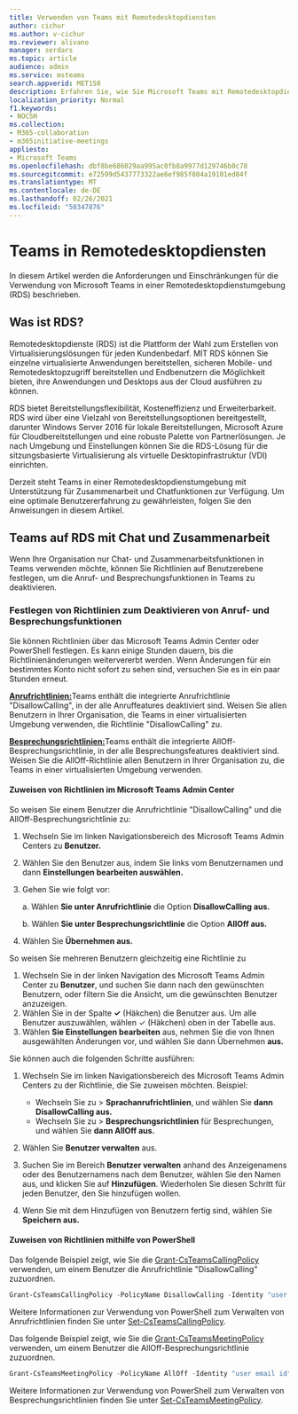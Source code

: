 ```yaml
---
title: Verwenden von Teams mit Remotedesktopdiensten
author: cichur
ms.author: v-cichur
ms.reviewer: alivano
manager: serdars
ms.topic: article
audience: admin
ms.service: msteams
search.appverid: MET150
description: Erfahren Sie, wie Sie Microsoft Teams mit Remotedesktopdiensten verwenden.
localization_priority: Normal
f1.keywords:
- NOCSH
ms.collection:
- M365-collaboration
- m365initiative-meetings
appliesto:
- Microsoft Teams
ms.openlocfilehash: dbf8be686029aa995ac0fb8a9977d129746b0c78
ms.sourcegitcommit: e72599d5437773322ae6ef985f804a19101ed84f
ms.translationtype: MT
ms.contentlocale: de-DE
ms.lasthandoff: 02/26/2021
ms.locfileid: "50347876"
---
```

# <a name="teams-in-remote-desktop-services"></a>Teams in Remotedesktopdiensten

In diesem Artikel werden die Anforderungen und Einschränkungen für die Verwendung von Microsoft Teams in einer Remotedesktopdienstumgebung (RDS) beschrieben.

## <a name="what-is-rds"></a>Was ist RDS?

Remotedesktopdienste (RDS) ist die Plattform der Wahl zum Erstellen von Virtualisierungslösungen für jeden Kundenbedarf. MIT RDS können Sie einzelne virtualisierte Anwendungen bereitstellen, sicheren Mobile- und Remotedesktopzugriff bereitstellen und Endbenutzern die Möglichkeit bieten, ihre Anwendungen und Desktops aus der Cloud ausführen zu können.

RDS bietet Bereitstellungsflexibilität, Kosteneffizienz und Erweiterbarkeit. RDS wird über eine Vielzahl von Bereitstellungsoptionen bereitgestellt, darunter Windows Server 2016 für lokale Bereitstellungen, Microsoft Azure für Cloudbereitstellungen und eine robuste Palette von Partnerlösungen.
Je nach Umgebung und Einstellungen können Sie die RDS-Lösung für die sitzungsbasierte Virtualisierung als virtuelle Desktopinfrastruktur (VDI) einrichten.

Derzeit steht Teams in einer Remotedesktopdienstumgebung mit Unterstützung für Zusammenarbeit und Chatfunktionen zur Verfügung. Um eine optimale Benutzererfahrung zu gewährleisten, folgen Sie den Anweisungen in diesem Artikel.

## <a name="teams-on-rds-with-chat-and-collaboration"></a>Teams auf RDS mit Chat und Zusammenarbeit

Wenn Ihre Organisation nur Chat- und Zusammenarbeitsfunktionen in Teams verwenden möchte, können Sie Richtlinien auf Benutzerebene festlegen, um die Anruf- und Besprechungsfunktionen in Teams zu deaktivieren.

### <a name="set-policies-to-turn-off-calling-and-meeting-functionality"></a>Festlegen von Richtlinien zum Deaktivieren von Anruf- und Besprechungsfunktionen

Sie können Richtlinien über das Microsoft Teams Admin Center oder PowerShell festlegen. Es kann einige Stunden dauern, bis die Richtlinienänderungen weitervererbt werden. Wenn Änderungen für ein bestimmtes Konto nicht sofort zu sehen sind, versuchen Sie es in ein paar Stunden erneut.

[**Anrufrichtlinien:**](teams-calling-policy.md)Teams enthält die integrierte Anrufrichtlinie "DisallowCalling", in der alle Anruffeatures deaktiviert sind. Weisen Sie allen Benutzern in Ihrer Organisation, die Teams in einer virtualisierten Umgebung verwenden, die Richtlinie "DisallowCalling" zu.

[**Besprechungsrichtlinien:**](meeting-policies-in-teams.md)Teams enthält die integrierte AllOff-Besprechungsrichtlinie, in der alle Besprechungsfeatures deaktiviert sind. Weisen Sie die AllOff-Richtlinie allen Benutzern in Ihrer Organisation zu, die Teams in einer virtualisierten Umgebung verwenden.

#### <a name="assign-policies-using-the-microsoft-teams-admin-center"></a>Zuweisen von Richtlinien im Microsoft Teams Admin Center

So weisen Sie einem Benutzer die Anrufrichtlinie "DisallowCalling" und die AllOff-Besprechungsrichtlinie zu:

1. Wechseln Sie im linken Navigationsbereich des Microsoft Teams Admin Centers zu **Benutzer.**
2. Wählen Sie den Benutzer aus, indem Sie links vom Benutzernamen und dann **Einstellungen bearbeiten auswählen.**
3. Gehen Sie wie folgt vor:

    a.  Wählen **Sie unter Anrufrichtlinie** die Option **DisallowCalling aus.**

    b.  Wählen **Sie unter Besprechungsrichtlinie** die Option **AllOff aus.**

4. Wählen Sie **Übernehmen aus.**

So weisen Sie mehreren Benutzern gleichzeitig eine Richtlinie zu

1. Wechseln Sie in der linken Navigation des Microsoft Teams Admin Center zu **Benutzer**, und suchen Sie dann nach den gewünschten Benutzern, oder filtern Sie die Ansicht, um die gewünschten Benutzer anzuzeigen.
2. Wählen Sie in der Spalte **&#x2713;** (Häkchen) die Benutzer aus. Um alle Benutzer auszuwählen, wählen &#x2713; (Häkchen) oben in der Tabelle aus.
3. Wählen **Sie Einstellungen bearbeiten** aus, nehmen Sie die von Ihnen ausgewählten Änderungen vor, und wählen Sie dann Übernehmen **aus.**

Sie können auch die folgenden Schritte ausführen:

1. Wechseln Sie im linken Navigationsbereich des Microsoft Teams Admin Centers zu der Richtlinie, die Sie zuweisen möchten. Beispiel:

    - Wechseln Sie zu  >  **Sprachanrufrichtlinien**, und wählen Sie **dann DisallowCalling aus.**
    - Wechseln Sie zu  >  **Besprechungsrichtlinien** für Besprechungen, und wählen Sie **dann AllOff aus.**

2. Wählen Sie **Benutzer verwalten** aus.
3. Suchen Sie im Bereich **Benutzer verwalten** anhand des Anzeigenamens oder des Benutzernamens nach dem Benutzer, wählen Sie den Namen aus, und klicken Sie auf **Hinzufügen**. Wiederholen Sie diesen Schritt für jeden Benutzer, den Sie hinzufügen wollen.
4. Wenn Sie mit dem Hinzufügen von Benutzern fertig sind, wählen Sie **Speichern aus.**

#### <a name="assign-policies-using-powershell"></a>Zuweisen von Richtlinien mithilfe von PowerShell

Das folgende Beispiel zeigt, wie Sie die [Grant-CsTeamsCallingPolicy](https://docs.microsoft.com/powershell/module/skype/grant-csteamscallingpolicy) verwenden, um einem Benutzer die Anrufrichtlinie "DisallowCalling" zuzuordnen.

```PowerShell
Grant-CsTeamsCallingPolicy -PolicyName DisallowCalling -Identity "user email id"
```

Weitere Informationen zur Verwendung von PowerShell zum Verwalten von Anrufrichtlinien finden Sie unter [Set-CsTeamsCallingPolicy](https://docs.microsoft.com/powershell/module/skype/set-csteamscallingpolicy).

Das folgende Beispiel zeigt, wie Sie die [Grant-CsTeamsMeetingPolicy](https://docs.microsoft.com/powershell/module/skype/grant-csteamsmeetingpolicy) verwenden, um einem Benutzer die AllOff-Besprechungsrichtlinie zuzuordnen.

```PowerShell
Grant-CsTeamsMeetingPolicy -PolicyName AllOff -Identity "user email id"
```

Weitere Informationen zur Verwendung von PowerShell zum Verwalten von Besprechungsrichtlinien finden Sie unter [Set-CsTeamsMeetingPolicy](https://docs.microsoft.com/powershell/module/skype/set-csteamsmeetingpolicy).
